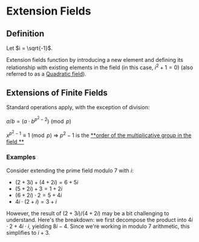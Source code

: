 # Extension Fields

## Definition

Let $i = \sqrt{-1}$.

Extension fields function by introducing a new element and defining its relationship with existing elements in the
field (in this case, $i^2 + 1 = 0$) (also referred to as a [Quadratic field](quadratic_field.md)).

## Extensions of Finite Fields

Standard operations apply, with the exception of division:

$a / b = (a \cdot b^{p^{2}-2}) \pmod {p}$

$x^{p^2 - 1} \equiv 1 \pmod p$ => $p^2 - 1$ is the [**order of the multiplicative group in the field
**](prime_or_finite_fields.md#order-of-the-multiplicative-group)

### Examples

Consider extending the prime field modulo 7 with $i$:

- $(2 + 3i) + (4 + 2i) = 6 + 5i$
- $(5 + 2i) + 3 = 1 + 2i$
- $(6 + 2i) \cdot 2 = 5 + 4i$
- $4i \cdot (2 + i) = 3 + i$

However, the result of $(2 + 3i) / (4 + 2i)$ may be a bit challenging to understand. Here's the breakdown: we first
decompose the product into $4i \cdot 2 + 4i \cdot i$, yielding $8i - 4$. Since we're working in modulo 7 arithmetic,
this simplifies to $i + 3$.